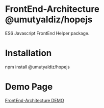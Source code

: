 # FrontEnd-Architecture @umutyaldiz/hopejs
ES6 Javascript FrontEnd Helper package.

# Installation
npm install @umutyaldiz/hopejs

# Demo Page
[FrontEnd-Architecture DEMO](https://umutyaldiz.com/hopejs-example/)
